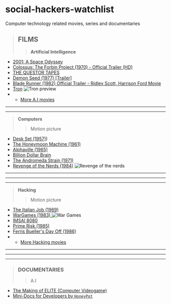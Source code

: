 # social-hackers-watchlist
Computer technology related movies, series and documentaries

> ## FILMS
> 
>> **Artificial Intelligence** 
- [2001: A Space Odyssey](https://www.youtube.com/watch?v=m4WYPVipZpQ&list=PLawr1rgf_CvSiNsWPbLOOrMKbcZRHJud7)
- [Colossus: The Forbin Project (1970) - Official Trailer (HD)](https://www.youtube.com/watch?v=kyOEwiQhzMI)
-  [THE QUESTOR TAPES](https://www.youtube.com/watch?v=Oy9XCtAkNEM&list=PLQqiaRaQWB8Qq_VI6mSrmtRiOW5jx-ry-)
-  [Demon Seed (1977) [Trailer]](https://www.youtube.com/watch?v=b4jWyyhyxSg)
-  [Blade Runner (1982) Official Trailer - Ridley Scott, Harrison Ford Movie](https://www.youtube.com/watch?v=eogpIG53Cis)
-  [Tron](https://www.youtube.com/watch?v=Sctu7IU1OBY)
  ![Tron preview](Tron_poster.jpg)
  - - [More A.I movies](https://en.wikipedia.org/wiki/List_of_films_about_computers)
  ---
  ---
> **Computers**
>
>> Motion picture
-  [Desk Set (1957)](https://www.youtube.com/results?search_query=desk+set+(1957)))
-  [The Honeymoon Machine (1961)](https://www.youtube.com/results?search_query=alphaville+(1965))
-  [Alphaville (1965)]()
-  [Billion Dollar Brain ](https://www.youtube.com/results?search_query=billion+dollar+brain)
-  [The Andromeda Strain (1971)](https://www.youtube.com/results?search_query=the+andromeda+strain+(1971)+trailer)
-  [Revenge of the Nerds (1984)](https://www.youtube.com/results?search_query=revenge+of+the+nerds+(1984))
  ![Revenge of the nerds](847aaca2f00b50a61ae06ecd1ee223077afe87fe.jpg)
  ---
  ---
  ---
  >**Hacking**
  >
>>Motion picture
-  [The Italian Job (1969)](https://www.youtube.com/results?search_query=The+Italian+Job+(1969))
-  [WarGames (1983) ](https://www.youtube.com/results?search_query=wargames+(1983)+trailer)
  ![War Games](220px-Wargames.jpg)
- [IMSAI 8080](https://www.youtube.com/results?search_query=IMSAI+8080+)
-  [Prime Risk (1985)](https://www.youtube.com/results?search_query=Prime+Risk+(1985))
-  [Ferris Bueller's Day Off (1986)](https://www.youtube.com/results?search_query=Ferris+Bueller%27s+Day+Off+(1986))
- - [More Hacking movies](https://en.wikipedia.org/wiki/List_of_films_about_computers)

---
---
---
> ### DOCUMENTARIES
>> A.I
- [ The Making of ELITE (Computer Videogame) ](https://www.youtube.com/watch?v=GpWoF5uVgbA)
- [ Mini-Docs for Developers by `HoneyPot`](https://www.youtube.com/playlist?list=PLtEPUaeDclktnuAOjeCYhEOnEqeOlt4Nq)
